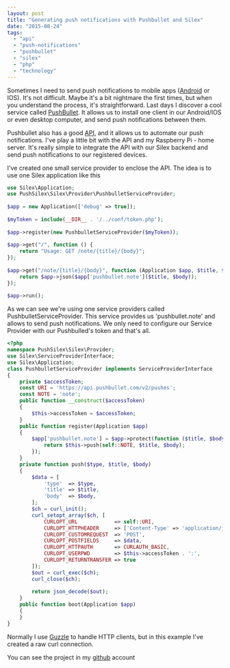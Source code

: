 ```yaml
---
layout: post
title: "Generating push notifications with Pushbullet and Silex"
date: "2015-08-24"
tags: 
  - "api"
  - "push-notifications"
  - "pushbullet"
  - "silex"
  - "php"
  - "technology"
---
```


Sometimes I need to send push notifications to mobile apps ([Android](http://gonzalo123.com/2013/08/05/sending-android-push-notifications-from-php-to-phonegap-applications/) or IOS). It's not difficult. Maybe it's a bit nightmare the first times, but when you understand the process, it's straightforward. Last days I discover a cool service called [PushBullet](https://www.pushbullet.com/). It allows us to install one client in our Android/IOS or even desktop computer, and send push notifications between them.

Pushbullet also has a good [API](https://docs.pushbullet.com/), and it allows us to automate our push notifications. I've play a little bit with the API and my Raspberry Pi - home server. It's really simple to integrate the API with our Silex backend and send push notifications to our registered devices.

I've created one small service provider to enclose the API. The idea is to use one Silex application like this

```php
use Silex\Application;
use PushSilex\Silex\Provider\PushbulletServiceProvider;
 
$app = new Application(['debug' => true]);
 
$myToken = include(__DIR__ . '/../conf/token.php');
 
$app->register(new PushbulletServiceProvider($myToken));
 
$app->get("/", function () {
    return "Usage: GET /note/{title}/{body}";
});
 
$app->get("/note/{title}/{body}", function (Application $app, $title, $body) {
    return $app->json($app['pushbullet.note']($title, $body));
});
 
$app->run();
```

As we can see we're using one service providers called PushbulletServiceProvider. This service provides us 'pushbullet.note' and allows to send push notifications. We only need to configure our Service Provider with our Pushbulled's token and that's all.

```php
<?php
namespace PushSilex\Silex\Provider;
use Silex\ServiceProviderInterface;
use Silex\Application;
class PushbulletServiceProvider implements ServiceProviderInterface
{
    private $accessToken;
    const URI = 'https://api.pushbullet.com/v2/pushes';
    const NOTE = 'note';
    public function __construct($accessToken)
    {
        $this->accessToken = $accessToken;
    }
    public function register(Application $app)
    {
        $app['pushbullet.note'] = $app->protect(function ($title, $body) {
            return $this->push(self::NOTE, $title, $body);
        });
    }
    private function push($type, $title, $body)
    {
        $data = [
            'type'  => $type,
            'title' => $title,
            'body'  => $body,
        ];
        $ch = curl_init();
        curl_setopt_array($ch, [
            CURLOPT_URL            => self::URI,
            CURLOPT_HTTPHEADER     => ['Content-Type' => 'application/json'],
            CURLOPT_CUSTOMREQUEST  => 'POST',
            CURLOPT_POSTFIELDS     => $data,
            CURLOPT_HTTPAUTH       => CURLAUTH_BASIC,
            CURLOPT_USERPWD        => $this->accessToken . ':',
            CURLOPT_RETURNTRANSFER => true
        ]);
        $out = curl_exec($ch);
        curl_close($ch);
 
        return json_decode($out);
    }
    public function boot(Application $app)
    {
    }
}
```

Normally I use [Guzzle](guzzle.readthedocs.org) to handle HTTP clients, but in this example I've created a raw curl connection.

You can see the project in my [github](https://github.com/gonzalo123/pushsilex) account
